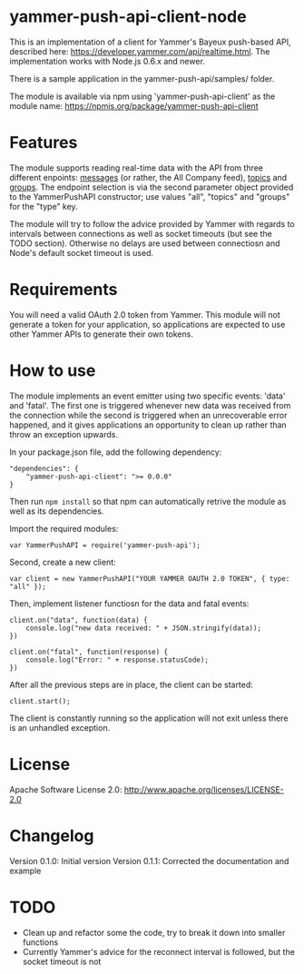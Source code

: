 yammer-push-api-client-node
===========================

This is an implementation of a client for Yammer's Bayeux push-based API, described here: https://developer.yammer.com/api/realtime.html. The implementation works with Node.js 0.6.x and newer.

There is a sample application in the yammer-push-api/samples/ folder.

The module is available via npm using 'yammer-push-api-client' as the module name: https://npmjs.org/package/yammer-push-api-client

Features
========
The module supports reading real-time data with the API from three different enpoints: [messages](https://developer.yammer.com/api/#message-viewing) (or rather, the All Company feed), [topics](https://developer.yammer.com/api/#topics) and [groups](https://developer.yammer.com/api/#groups). The endpoint selection is via the second parameter object provided to the YammerPushAPI constructor; use values "all", "topics" and "groups" for the "type" key.

The module will try to follow the advice provided by Yammer with regards to intervals between connections as well as socket timeouts (but see the TODO section). Otherwise no delays are used between connectiosn and Node's default socket timeout is used.

Requirements
============
You will need a valid OAuth 2.0 token from Yammer. This module will not generate a token for your application, so applications are expected to use other Yammer APIs to generate their own tokens.

How to use
==========
The module implements an event emitter using two specific events: 'data' and 'fatal'. The first one is triggered whenever new data was received from the connection while the second is triggered when an unrecoverable error happened, and it gives applications an opportunity to clean up rather than throw an exception upwards.

In your package.json file, add the following dependency:

```
"dependencies": {
	"yammer-push-api-client": ">= 0.0.0"
}
```

Then run ```npm install``` so that npm can automatically retrive the module as well as its dependencies.

Import the required modules:

```
var YammerPushAPI = require('yammer-push-api');
```

Second, create a new client:

```
var client = new YammerPushAPI("YOUR YAMMER OAUTH 2.0 TOKEN", { type: "all" });
```

Then, implement listener functiosn for the data and fatal events:

```
client.on("data", function(data) {
	console.log("new data received: " + JSON.stringify(data));
})

client.on("fatal", function(response) {
	console.log("Error: " + response.statusCode);
})
```

After all the previous steps are in place, the client can be started:

```
client.start();
```

The client is constantly running so the application will not exit unless there is an unhandled exception.

License
=======
Apache Software License 2.0: http://www.apache.org/licenses/LICENSE-2.0

Changelog
=========
Version 0.1.0: Initial version
Version 0.1.1: Corrected the documentation and example
 
TODO
====
* Clean up and refactor some the code, try to break it down into smaller functions
* Currently Yammer's advice for the reconnect interval is followed, but the socket timeout is not